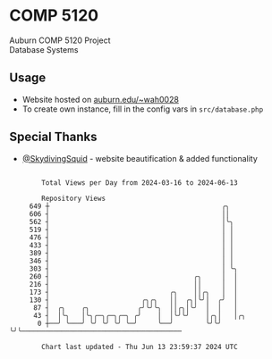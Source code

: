 # COMP 5120
Auburn COMP 5120 Project  
Database Systems

## Usage
- Website hosted on [auburn.edu/~wah0028](https://webhome.auburn.edu/~wah0028/)
- To create own instance, fill in the config vars in `src/database.php`

## Special Thanks
- [@SkydivingSquid](https://github.com/SkydivingSquid) - website beautification & added functionality

```

        Total Views per Day from 2024-03-16 to 2024-06-13

        Repository Views
     649 ┼                                           ╭╮
     606 ┤                                           ││
     562 ┤                                           │╰╮
     519 ┤                                           │ │
     476 ┤                                           │ │
     433 ┤                                           │ │
     389 ┤                                           │ │
     346 ┤                                           │ │
     303 ┤                                           │ ╰╮
     260 ┤                                    ╭╮     │  │
     216 ┤                                    ││     │  │
     173 ┤                              ╭╮    ││╭╮   │  │
     130 ┤                       ╭╮╭╮   ││  ╭╮│╰╯│  ╭╯  │
      87 ┤  ╭╮    ╭╮            ╭╯╰╯╰╮  ││╭╮│╰╯  │  │   │
      43 ┤  │╰╮   │╰╮╭─╮╭─╮╭─╮ ╭╯    │  │╰╯╰╯    │╭╮│   │╭╮
       0 ┼──╯ ╰───╯ ╰╯ ╰╯ ╰╯ ╰─╯     ╰──╯        ╰╯╰╯   ╰╯╰────────────────────────────────────────

        Chart last updated - Thu Jun 13 23:59:37 2024 UTC
        
```
